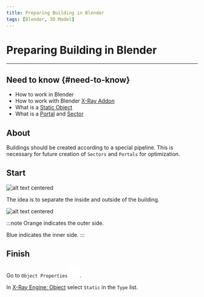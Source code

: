 ```yaml
---
title: Preparing Building in Blender
tags: [Blender, 3D Model]
---
```


# Preparing Building in Blender

___

## Need to know {#need-to-know}

- How to work in Blender
- How to work with Blender [X-Ray Addon](../../modding-tools/blender/README.mdx)
- What is a [Static Object](../../glossary/glossary.html#static-object)
- What is a [Portal](../../glossary/glossary.html#portal) and [Sector](../../glossary/glossary.html#sector)

## About

Buildings should be created according to a special pipeline. This is necessary for future creation of `Sectors` and `Portals` for optimization.

## Start

![alt text centered](assets/images/creating-building-in-blender-example.png)

The idea is to separate the inside and outside of the building.

![alt text centered](assets/images/creating-building-in-blender-result.png)

:::note
Orange indicates the outer side.

Blue indicates the inner side.
:::

## Finish

Go to `Object Properties`![Object Properties svg-icon](../../../static/icons/blender/object-data.svg).

In [X-Ray Engine: Object](../../modding-tools/blender/addon-panels/panel-object.md) select `Static` in the `Type` list.
